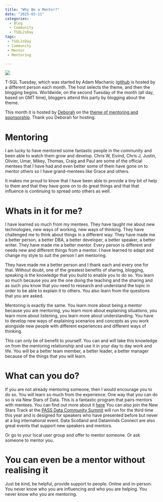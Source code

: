 ```yaml
---
title: "Why Be a Mentor?"
date: "2025-03-11"
categories:
  - Blog
  - Community
  - TSQL2sDay
tags:
 - TSQL2sDay
 - Community
 - Mentor
 - Mentoring

---
```


[![](https://debthedba.wordpress.com/wp-content/uploads/2016/06/tsql2sday-150x150.png)](https://debthedba.wordpress.com/2025/03/04/t-sql-tuesday-184-the-invitation/)

T-SQL Tuesday, which was started by Adam Machanic ([github](https://github.com/amachanic) is hosted by a different person each month. The host selects the theme, and then the blogging begins. Worldwide, on the second Tuesday of the month (all day, based on GMT time), bloggers attend this party by blogging about the theme.

This month it is hosted by [Deborah](https://debthedba.wordpress.com/) on the [theme of mentoring and sponsorship](https://debthedba.wordpress.com/2025/03/04/t-sql-tuesday-184-the-invitation/). Thank you Deborah for hosting.

# Mentoring

I am lucky to have mentored some fantastic people in the community and been able to watch them grow and develop. Chris W, Eivind, Chris J, Justin, Olivier, Umar, Mikey, Thomas, Craig and Paul are some of the official mentees that I have had and even better some of them have gone on to mentor others so I have grand-mentees like Grace and others.

It makes me proud to know that I have been able to provide a tiny bit of help to them and that they have gone on to do great things and that that influence is continuing to spread onto others as well.

# Whats in it for me?

I have learned so much from my mentees. They have taught me about new technologies, new ways of working, new ways of thinking. They have challenged me to think about things in a different way. They have made me a better person, a better DBA, a better developer, a better speaker, a better writer. They have made me a better mentor. Every person is different and needs new and different things from a mentor. I have learned to adapt and change my style to suit the person I am mentoring.

They have made me a better person and I thank each and every one for that. Without doubt, one of the greatest benefits of sharing, blogging, speaking is the knowledge that you build to enable you to do so. You learn so much because you are the one doing the teaching and the sharing and as such you know that you need to research and understand the topic in order to be able to explain it to others. You also learn from the questions that you are asked.

Mentoring is exactly the same. You learn more about being a mentor because you are mentoring, you learn more about explaining situations, you learn more about listening, you learn more about understanding. You have to develop new ways of explaining scenarios and concepts as you work alongside new people with different experiences and different ways of thinking.

This can only be of benefit to yourself. You can and will take this knowledge on from the mentoring relationship and use it in your day to day work and life. You will be a better team member, a better leader, a better manager because of the things that you will learn.

# What can you do?

If you are not already mentoring someone, then I would encourage you to do so. You will learn so much from the experience. One way that you can do so is via New Stars of Data. This is a fantastic program that pairs mentors with mentees. You can find out more about it [here](https://newstarsofdata.com/) You can also join the New Stars Track at the [PASS Data Community Summit](https://passdatasummit.com) will run for the third time this year and is designed for speakers who have presented before but never at a big international event. Data Scotland and Dataminds Connect are also great events that support new speakers and mentors.

Or go to your local user group and offer to mentor someone. Or ask someone to mentor you.

# You can even be a mentor without realising it

Just be kind, be helpful, provide support to people. Online and in-person. You never know who you are influencing and who you are helping. You never know who you are mentoring.